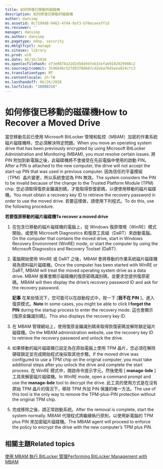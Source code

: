 ```yaml
---
title: 如何修復已移動的磁碟機
description: 如何修復已移動的磁碟機
author: dansimp
ms.assetid: 0c7199d8-9463-4f44-9af3-b70eceeaff1d
ms.reviewer: ''
manager: dansimp
ms.author: dansimp
ms.pagetype: mdop, security
ms.mktglfcycl: manage
ms.sitesec: library
ms.prod: w10
ms.date: 06/16/2016
ms.openlocfilehash: e73e0878a3102d56494feb33efa69182029988c2
ms.sourcegitcommit: 354664bc527d93f80687cd2eba70d1eea024c7c3
ms.translationtype: MT
ms.contentlocale: zh-TW
ms.lasthandoff: 06/26/2020
ms.locfileid: "10800216"
---
```

# <span data-ttu-id="9da3c-103">如何修復已移動的磁碟機</span><span class="sxs-lookup"><span data-stu-id="9da3c-103">How to Recover a Moved Drive</span></span>


<span data-ttu-id="9da3c-104">當您移動先前已使用 Microsoft BitLocker 管理和監控（MBAM）加密的作業系統磁片磁碟機時，您必須解決特定問題。</span><span class="sxs-lookup"><span data-stu-id="9da3c-104">When you move an operating system drive that has been previously encrypted by using Microsoft BitLocker Administration and Monitoring (MBAM), you must resolve certain issues.</span></span> <span data-ttu-id="9da3c-105">將 PIN 附加到新電腦之後，此磁碟機將不會接受在先前電腦中使用的啟動 PIN。</span><span class="sxs-lookup"><span data-stu-id="9da3c-105">After a PIN is attached to the new computer, the drive will not accept the start-up PIN that was used in previous computer.</span></span> <span data-ttu-id="9da3c-106">因為信任的平臺模組（TPM）晶片變更，所以系統會認為 PIN 無效。</span><span class="sxs-lookup"><span data-stu-id="9da3c-106">The system considers the PIN to be invalid because of the change to the Trusted Platform Module (TPM) chip.</span></span> <span data-ttu-id="9da3c-107">您必須取得復原金鑰識別碼，才能取得恢復密碼，以便使用移動的磁片磁碟機。</span><span class="sxs-lookup"><span data-stu-id="9da3c-107">You must obtain a recovery key ID to retrieve the recovery password in order to use the moved drive.</span></span> <span data-ttu-id="9da3c-108">若要這樣做，請使用下列程式。</span><span class="sxs-lookup"><span data-stu-id="9da3c-108">To do this, use the following procedure.</span></span>

**<span data-ttu-id="9da3c-109">若要復原移動的磁片磁碟機</span><span class="sxs-lookup"><span data-stu-id="9da3c-109">To recover a moved drive</span></span>**

1.  <span data-ttu-id="9da3c-110">在包含已移動的磁片磁碟機的電腦上，從 Windows 復原環境（WinRE）模式開始，或使用 Microsoft Diagnostics 和復原工具組（DaRT）來啟動電腦。</span><span class="sxs-lookup"><span data-stu-id="9da3c-110">On the computer that contains the moved drive, start in Windows Recovery Environment (WinRE) mode, or start the computer by using the Microsoft Diagnostics and Recovery Toolset (DaRT).</span></span>

2.  <span data-ttu-id="9da3c-111">電腦開始使用 WinRE 或 DaRT 之後，MBAM 會將移動的作業系統磁片磁碟機視為資料磁片磁碟機。</span><span class="sxs-lookup"><span data-stu-id="9da3c-111">Once the computer has been started with WinRE or DaRT, MBAM will treat the moved operating system drive as a data drive.</span></span> <span data-ttu-id="9da3c-112">MBAM 接著會顯示磁碟機的復原密碼識別碼，並要求您提供復原密碼。</span><span class="sxs-lookup"><span data-stu-id="9da3c-112">MBAM will then display the drive’s recovery password ID and ask for the recovery password.</span></span>

    <span data-ttu-id="9da3c-113">**記事** 在某些情況下，您可能可以在啟動程式中，按一下 [**我不在 PIN** ]，進入復原模式。</span><span class="sxs-lookup"><span data-stu-id="9da3c-113">**Note** In some cases, you might be able to click **I forget the PIN** during the startup process to enter the recovery mode.</span></span> <span data-ttu-id="9da3c-114">這也會顯示 [復原金鑰識別碼]。</span><span class="sxs-lookup"><span data-stu-id="9da3c-114">This also displays the recovery key ID.</span></span>

     

3.  <span data-ttu-id="9da3c-115">在 MBAM 管理網站上，使用復原金鑰識別碼來取得恢復密碼並解除鎖定磁片磁碟機。</span><span class="sxs-lookup"><span data-stu-id="9da3c-115">On the MBAM administration website, use the recovery key ID to retrieve the recovery password and unlock the drive.</span></span>

4.  <span data-ttu-id="9da3c-116">如果移動的磁片磁碟機已設定為在原始電腦上使用 TPM 晶片，您必須在解除硬碟鎖定並完成開始程式後採取其他步驟。</span><span class="sxs-lookup"><span data-stu-id="9da3c-116">If the moved drive was configured to use a TPM chip on the original computer, you must take additional steps after you unlock the drive and complete the start process.</span></span> <span data-ttu-id="9da3c-117">在 WinRE 模式中，開啟命令提示字元，然後使用 [ **manage-bde** ] 工具來解密磁片磁碟機。</span><span class="sxs-lookup"><span data-stu-id="9da3c-117">In WinRE mode, open a command prompt and use the **manage-bde** tool to decrypt the drive.</span></span> <span data-ttu-id="9da3c-118">此工具的使用方式是在沒有原始 TPM 晶片的情況下，移除 TPM 外加 PIN 保護的唯一方法。</span><span class="sxs-lookup"><span data-stu-id="9da3c-118">The use of this tool is the only way to remove the TPM-plus-PIN protection without the original TPM chip.</span></span>

5.  <span data-ttu-id="9da3c-119">完成移除之後，請正常啟動系統。</span><span class="sxs-lookup"><span data-stu-id="9da3c-119">After the removal is complete, start the system normally.</span></span> <span data-ttu-id="9da3c-120">MBAM 代理程式將繼續執行原則，以使用新電腦的 TPM plus PIN 來加密磁片磁碟機。</span><span class="sxs-lookup"><span data-stu-id="9da3c-120">The MBAM agent will proceed to enforce the policy to encrypt the drive with the new computer’s TPM plus PIN.</span></span>

## <span data-ttu-id="9da3c-121">相關主題</span><span class="sxs-lookup"><span data-stu-id="9da3c-121">Related topics</span></span>


[<span data-ttu-id="9da3c-122">使用 MBAM 執行 BitLocker 管理</span><span class="sxs-lookup"><span data-stu-id="9da3c-122">Performing BitLocker Management with MBAM</span></span>](performing-bitlocker-management-with-mbam.md)

 

 





